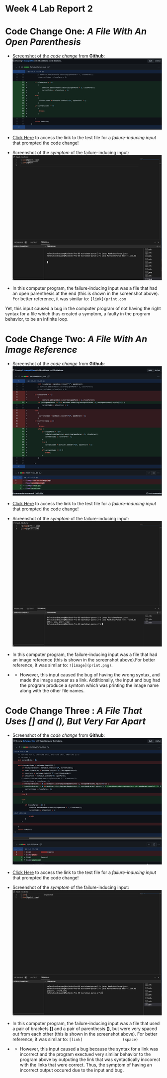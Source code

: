 # **Week 4 Lab Report 2**

# Code Change One: *A File With An Open Parenthesis*
- Screenshot of the *code change* from **Github**: 
![image](CodeChange1.png)

- [Click Here](https://github.com/hhundhausen/markdown-parse/commit/f0c2ad90724fe02d9e647ab3ade0b4b8b8c3160b) to access the link to the test file for a *failure-inducing input* that prompted the code change!

- Screenshot of the *symptom* of the failure-inducing input: 
![image](Fii_1.png)


- In this computer program, the failure-inducing input was a file that had an open parenthesis at the end (this is shown in the screenshot above). For better reference, it was similar to: ```[link](print.com```

Yet, this input caused a bug in the computer program of not having the right syntax for a file which thus created a symptom, a faulty in the program behavior, to be an infinite loop. 

# Code Change Two: *A File With An Image Reference* 
- Screenshot of the *code change* from **Github**: 
![image](CC2.png)

- [Click Here](https://github.com/hhundhausen/markdown-parse/commit/fc66a3fd7e838833d1364a7b26ea1be939d94948) to access the link to the test file for a *failure-inducing input* that prompted the code change!

- Screenshot of the *symptom* of the failure-inducing input: 
![image](Fii_2.png)


- In this computer program, the failure-inducing input was a file that had an image reference (this is shown in the screenshot above).For better reference, it was similar to: ```![image](print.png)```.
* * However, this input caused the bug of having the wrong syntax, and made the image appear as a link. Additionally, the input and bug had the program produce a symtom which was printing the image name along with the other file names. 


# Code Change Three :  *A File That Uses [] and (), But Very Far Apart*
- Screenshot of the *code change* from **Github**: 
![image](CC3.png)

- [Click Here](https://github.com/hhundhausen/markdown-parse/commit/decb1c81008ef03d0367d92e36876aecb25f0efe) to access the link to the test file for a *failure-inducing input* that prompted the code change!

- Screenshot of the *symptom* of the failure-inducing input: 
![image](Fii_3.png)


- In this computer program, the failure-inducing input was a file that used a pair of brackets **[]** and a pair of parenthesis **()**, but were very spaced out from each other (this is shown in the screenshot above). For better reference, it was similar to: ```[link]                  (space)```
* * However, this input caused a bug because the syntax for a link was incorrect and the program exectued very similar behavior to the program above by outputing the link that was syntactically inccorect with the links that were correct. Thus, the symptom of having an incorrect output occured due to the input and bug. 